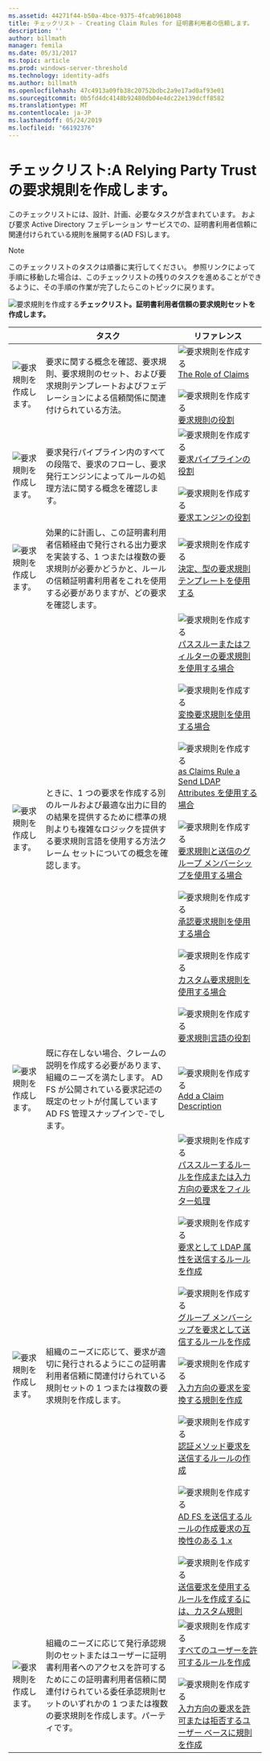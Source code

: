 ```yaml
---
ms.assetid: 44271f44-b50a-4bce-9375-4fcab9618048
title: チェックリスト - Creating Claim Rules for 証明書利用者の信頼します。
description: ''
author: billmath
manager: femila
ms.date: 05/31/2017
ms.topic: article
ms.prod: windows-server-threshold
ms.technology: identity-adfs
ms.author: billmath
ms.openlocfilehash: 47c4913a09fb38c20752bdbc2a9e17ad0af93e01
ms.sourcegitcommit: 0b5fd4dc4148b92480db04e4dc22e139dcff8582
ms.translationtype: MT
ms.contentlocale: ja-JP
ms.lasthandoff: 05/24/2019
ms.locfileid: "66192376"
---
```

# <a name="checklist-creating-claim-rules-for-a-relying-party-trust"></a>チェックリスト:A Relying Party Trust の要求規則を作成します。


このチェックリストには、設計、計画、必要なタスクが含まれています。 および要求 Active Directory フェデレーション サービスでの、証明書利用者信頼に関連付けられている規則を展開する\(AD FS\)します。  
  
> [!NOTE]  
> このチェックリストのタスクは順番に実行してください。 参照リンクによって手順に移動した場合は、このチェックリストの残りのタスクを進めることができるように、その手順の作業が完了したらこのトピックに戻ります。  
  
![要求規則を作成する](media/2b05dce3-938f-4168-9b8f-1f4398cbdb9b.gif)**チェックリスト。証明書利用者信頼の要求規則セットを作成します。**  
  
||タスク|リファレンス|  
|-|--------|-------------|  
|![要求規則を作成します。](media/icon_checkboxo.gif)|要求に関する概念を確認、要求規則、要求規則のセット、および要求規則テンプレートおよびフェデレーションによる信頼関係に関連付けられている方法。|![要求規則を作成する](media/faa393df-4856-4431-9eda-4f4e5be72a90.gif)[The Role of Claims](../../ad-fs/technical-reference/The-Role-of-Claims.md)<br /><br />![要求規則を作成する](media/faa393df-4856-4431-9eda-4f4e5be72a90.gif)[要求規則の役割](../../ad-fs/technical-reference/The-Role-of-Claim-Rules.md)|  
|![要求規則を作成します。](media/icon_checkboxo.gif)|要求発行パイプライン内のすべての段階で、要求のフローし、要求発行エンジンによってルールの処理方法に関する概念を確認します。|![要求規則を作成する](media/faa393df-4856-4431-9eda-4f4e5be72a90.gif)[要求パイプラインの役割](../../ad-fs/technical-reference/The-Role-of-the-Claims-Pipeline.md)<br /><br />![要求規則を作成する](media/faa393df-4856-4431-9eda-4f4e5be72a90.gif)[要求エンジンの役割](../../ad-fs/technical-reference/The-Role-of-the-Claims-Engine.md)|  
|![要求規則を作成します。](media/icon_checkboxo.gif)|効果的に計画し、この証明書利用者信頼経由で発行される出力要求を実装する、1 つまたは複数の要求規則が必要かどうかと、ルールの信頼証明書利用者をこれを使用する必要がありますが、どの要求を確認します。|![要求規則を作成する](media/faa393df-4856-4431-9eda-4f4e5be72a90.gif)[決定、型の要求規則テンプレートを使用する](../../ad-fs/technical-reference/Determine-the-Type-of-Claim-Rule-Template-to-Use.md)|  
|![要求規則を作成します。](media/icon_checkboxo.gif)|ときに、1 つの要求を作成する別のルールおよび最適な出力に目的の結果を提供するために標準の規則よりも複雑なロジックを提供する要求規則言語を使用する方法クレーム セットについての概念を確認します。|![要求規則を作成する](media/faa393df-4856-4431-9eda-4f4e5be72a90.gif)[パススルーまたはフィルターの要求規則を使用する場合](../../ad-fs/technical-reference/When-to-Use-a-Pass-Through-or-Filter-Claim-Rule.md)<br /><br />![要求規則を作成する](media/faa393df-4856-4431-9eda-4f4e5be72a90.gif)[変換要求規則を使用する場合](../../ad-fs/technical-reference/When-to-Use-a-Transform-Claim-Rule.md)<br /><br />![要求規則を作成する](media/faa393df-4856-4431-9eda-4f4e5be72a90.gif)[as Claims Rule a Send LDAP Attributes を使用する場合](../../ad-fs/technical-reference/When-to-Use-a-Send-LDAP-Attributes-as-Claims-Rule.md)<br /><br />![要求規則を作成する](media/faa393df-4856-4431-9eda-4f4e5be72a90.gif)[要求規則と送信のグループ メンバーシップを使用する場合](../../ad-fs/technical-reference/When-to-Use-a-Send-Group-Membership-as-a-Claim-Rule.md)<br /><br />![要求規則を作成する](media/faa393df-4856-4431-9eda-4f4e5be72a90.gif)[承認要求規則を使用する場合](../../ad-fs/technical-reference/When-to-Use-an-Authorization-Claim-Rule.md)<br /><br />![要求規則を作成する](media/faa393df-4856-4431-9eda-4f4e5be72a90.gif)[カスタム要求規則を使用する場合](../../ad-fs/technical-reference/When-to-Use-a-Custom-Claim-Rule.md)<br /><br />![要求規則を作成する](media/faa393df-4856-4431-9eda-4f4e5be72a90.gif)[要求規則言語の役割](../../ad-fs/technical-reference/The-Role-of-the-Claim-Rule-Language.md)|  
|![要求規則を作成します。](media/icon_checkboxo.gif)|既に存在しない場合、クレームの説明を作成する必要があります、組織のニーズを満たします。 AD FS が公開されている要求記述の既定のセットが付属しています AD FS 管理スナップインで\-でします。|![要求規則を作成する](media/15dd35b6-6cc6-421f-93f8-7109920e7144.gif)[Add a Claim Description](../../ad-fs/operations/Add-a-Claim-Description.md)|  
|![要求規則を作成します。](media/icon_checkboxo.gif)|組織のニーズに応じて、要求が適切に発行されるようにこの証明書利用者信頼に関連付けられている規則セットの 1 つまたは複数の要求規則を作成します。|![要求規則を作成する](media/15dd35b6-6cc6-421f-93f8-7109920e7144.gif)[パススルーするルールを作成または入力方向の要求をフィルター処理](../../ad-fs/operations/Create-a-Rule-to-Pass-Through-or-Filter-an-Incoming-Claim.md)<br /><br />![要求規則を作成する](media/15dd35b6-6cc6-421f-93f8-7109920e7144.gif)[要求として LDAP 属性を送信するルールを作成](../../ad-fs/operations/Create-a-Rule-to-Send-LDAP-Attributes-as-Claims.md)<br /><br />![要求規則を作成する](media/15dd35b6-6cc6-421f-93f8-7109920e7144.gif)[グループ メンバーシップを要求として送信するルールを作成](../../ad-fs/operations/Create-a-Rule-to-Send-Group-Membership-as-a-Claim.md)<br /><br />![要求規則を作成する](media/15dd35b6-6cc6-421f-93f8-7109920e7144.gif)[入力方向の要求を変換する規則を作成](../../ad-fs/operations/Create-a-Rule-to-Transform-an-Incoming-Claim.md)<br /><br />![要求規則を作成する](media/15dd35b6-6cc6-421f-93f8-7109920e7144.gif)[認証メソッド要求を送信するルールの作成](../../ad-fs/operations/Create-a-Rule-to-Send-an-Authentication-Method-Claim.md)<br /><br />![要求規則を作成する](media/15dd35b6-6cc6-421f-93f8-7109920e7144.gif)[AD FS を送信するルールの作成要求の互換性のある 1.x](../../ad-fs/operations/Create-a-Rule-to-Send-an-AD-FS-1x-Compatible-Claim.md)<br /><br />![要求規則を作成する](media/15dd35b6-6cc6-421f-93f8-7109920e7144.gif)[送信要求を使用するルールを作成するには、カスタム規則](../../ad-fs/operations/Create-a-Rule-to-Send-Claims-Using-a-Custom-Rule.md)|  
|![要求規則を作成します。](media/icon_checkboxo.gif)|組織のニーズに応じて発行承認規則のセットまたはユーザーに証明書利用者へのアクセスを許可するためにこの証明書利用者信頼に関連付けられている委任承認規則セットのいずれかの 1 つまたは複数の要求規則を作成します。パーティです。|![要求規則を作成する](media/15dd35b6-6cc6-421f-93f8-7109920e7144.gif)[すべてのユーザーを許可するルールを作成](../../ad-fs/operations/Create-a-Rule-to-Permit-All-Users.md)<br /><br />![要求規則を作成する](media/15dd35b6-6cc6-421f-93f8-7109920e7144.gif)[入力方向の要求を許可または拒否するユーザー ベースに規則を作成](../../ad-fs/operations/Create-a-Rule-to-Permit-or-Deny-Users-Based-on-an-Incoming-Claim.md)|  
